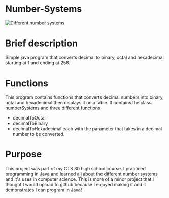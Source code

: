 # Number-Systems
![Different number systems](https://github.com/[NateLapak]/[Number-Systems]/blob/[Master]/NumberSystems.png)

# Brief description
Simple java program that converts decimal to binary, octal and hexadecimal starting at 1 and ending at 256.

# Functions 
This program contains functions that converts decimal numbers into binary, octal and hexadecimal then displays it on a table.
It contains the class numberSystems and three different functions
  - decimalToOctal
  - decimalToBinary
  - decimalToHexadecimal
each with the parameter that takes in a decimal number to be converted.

# Purpose
This project was part of my CTS 30 high school course. I practiced programming in Java and learned all about the different number systems and it's
uses in computer science. This is more of a minor project that I thought I would upload to github because I enjoyed making it and it demonstrates I can
program in Java!

